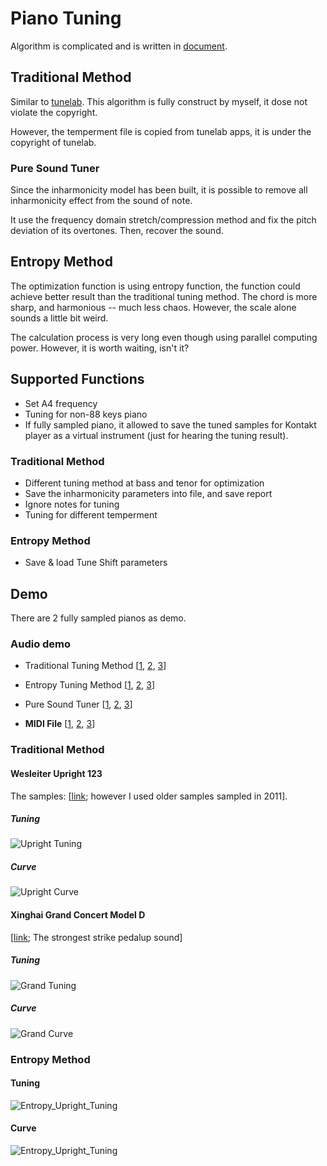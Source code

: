 # Piano Tuning
Algorithm is complicated and is written in [document](https://github.com/RobertBoganKang/piano_tuning/blob/master/res/document/Piano%20Tuning%20Method.pdf).
## Traditional Method
Similar to [tunelab](https://www.tunelab-world.com/).
This algorithm is fully construct by myself, it dose not violate the copyright. 

However, the temperment file is copied from tunelab apps, it is under the copyright of tunelab.
### Pure Sound Tuner
Since the inharmonicity model has been built, it is possible to remove all inharmonicity effect from the sound of note.

It use the frequency domain stretch/compression method and fix the pitch deviation of its overtones. Then, recover the sound.
## Entropy Method
The optimization function is using entropy function, the function could achieve better result than the traditional tuning method. The chord is more sharp, and harmonious -- much less chaos. However, the scale alone sounds a little bit weird. 

The calculation process is very long even though using parallel computing power. However, it is worth waiting, isn't it?
## Supported Functions
* Set A4 frequency
* Tuning for non-88 keys piano
* If fully sampled piano, it allowed to save the tuned samples for Kontakt player as a virtual instrument (just for hearing the tuning result).
### Traditional Method
* Different tuning method at bass and tenor for optimization
* Save the inharmonicity parameters into file, and save report
* Ignore notes for tuning
* Tuning for different temperment
### Entropy Method
* Save & load Tune Shift parameters

## Demo
There are 2 fully sampled pianos as demo.
### Audio demo
* Traditional Tuning Method [[1](https://github.com/RobertBoganKang/piano_tuning/blob/master/res/demo/audio/tuned%200.mp3), [2](https://github.com/RobertBoganKang/piano_tuning/blob/master/res/demo/audio/tuned%201.mp3), [3](https://github.com/RobertBoganKang/piano_tuning/blob/master/res/demo/audio/tuned%202.mp3)]
* Entropy Tuning Method [[1](https://github.com/RobertBoganKang/piano_tuning/blob/master/res/demo/audio/entropy%200.mp3), [2](https://github.com/RobertBoganKang/piano_tuning/blob/master/res/demo/audio/entropy%201.mp3), [3](https://github.com/RobertBoganKang/piano_tuning/blob/master/res/demo/audio/entropy%202.mp3)]
* Pure Sound Tuner  [[1](https://github.com/RobertBoganKang/piano_tuning/blob/master/res/demo/audio/pure%200.mp3), [2](https://github.com/RobertBoganKang/piano_tuning/blob/master/res/demo/audio/pure%201.mp3), [3](https://github.com/RobertBoganKang/piano_tuning/blob/master/res/demo/audio/pure%202.mp3)]

* **MIDI File** [[1](https://github.com/RobertBoganKang/midi_files/blob/master/%E9%92%A2%E7%90%B4%E5%90%8D%E6%9B%B2/124.MID), [2](https://github.com/RobertBoganKang/midi_files/blob/master/%E9%92%A2%E7%90%B4%E5%90%8D%E6%9B%B2/008.MID), [3](https://github.com/RobertBoganKang/midi_files/blob/master/%E9%92%A2%E7%90%B4%E5%90%8D%E6%9B%B2/082.MID)]
### Traditional Method
#### Wesleiter Upright 123
The samples: [[link](https://github.com/RobertBoganKang/WesleiterUpright123); however I used older samples sampled in 2011].
##### Tuning
![Upright Tuning](https://github.com/RobertBoganKang/piano_tuning/blob/master/res/demo/upright%20tuning.png)
##### Curve
![Upright Curve](https://github.com/RobertBoganKang/piano_tuning/blob/master/res/demo/upright%20curve.png)
#### Xinghai Grand Concert Model D 
[[link](https://github.com/RobertBoganKang/Resonance_Grand__Model_D_Concert_Grand); The strongest strike pedalup sound]
##### Tuning
![Grand Tuning](https://github.com/RobertBoganKang/piano_tuning/blob/master/res/demo/grand%20tuning.png)
##### Curve
![Grand Curve](https://github.com/RobertBoganKang/piano_tuning/blob/master/res/demo/grand%20curve.png)

### Entropy Method
#### Tuning
![Entropy_Upright_Tuning](https://github.com/RobertBoganKang/piano_tuning/blob/master/res/demo/entropy%20upright%20tuning.png)
#### Curve
![Entropy_Upright_Tuning](https://github.com/RobertBoganKang/piano_tuning/blob/master/res/demo/entropy%20upright%20curve.png)
